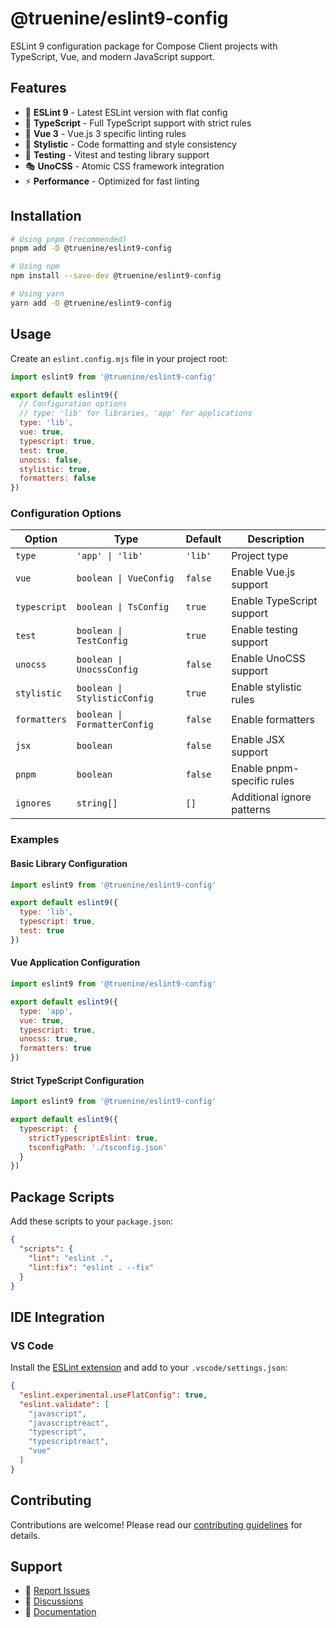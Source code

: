 # @truenine/eslint9-config

ESLint 9 configuration package for Compose Client projects with TypeScript, Vue, and modern JavaScript support.

## Features

- 🚀 **ESLint 9** - Latest ESLint version with flat config
- 🎯 **TypeScript** - Full TypeScript support with strict rules
- 🖖 **Vue 3** - Vue.js 3 specific linting rules
- 🎨 **Stylistic** - Code formatting and style consistency
- 🧪 **Testing** - Vitest and testing library support
- 🎭 **UnoCSS** - Atomic CSS framework integration
- ⚡ **Performance** - Optimized for fast linting

## Installation

```bash
# Using pnpm (recommended)
pnpm add -D @truenine/eslint9-config

# Using npm
npm install --save-dev @truenine/eslint9-config

# Using yarn
yarn add -D @truenine/eslint9-config
```

## Usage

Create an `eslint.config.mjs` file in your project root:

```javascript
import eslint9 from '@truenine/eslint9-config'

export default eslint9({
  // Configuration options
  // type: 'lib' for libraries, 'app' for applications
  type: 'lib',
  vue: true,
  typescript: true,
  test: true,
  unocss: false,
  stylistic: true,
  formatters: false
})
```

### Configuration Options

| Option | Type | Default | Description |
|--------|------|---------|-------------|
| `type` | `'app' \| 'lib'` | `'lib'` | Project type |
| `vue` | `boolean \| VueConfig` | `false` | Enable Vue.js support |
| `typescript` | `boolean \| TsConfig` | `true` | Enable TypeScript support |
| `test` | `boolean \| TestConfig` | `true` | Enable testing support |
| `unocss` | `boolean \| UnocssConfig` | `false` | Enable UnoCSS support |
| `stylistic` | `boolean \| StylisticConfig` | `true` | Enable stylistic rules |
| `formatters` | `boolean \| FormatterConfig` | `false` | Enable formatters |
| `jsx` | `boolean` | `false` | Enable JSX support |
| `pnpm` | `boolean` | `false` | Enable pnpm-specific rules |
| `ignores` | `string[]` | `[]` | Additional ignore patterns |

### Examples

#### Basic Library Configuration

```javascript
import eslint9 from '@truenine/eslint9-config'

export default eslint9({
  type: 'lib',
  typescript: true,
  test: true
})
```

#### Vue Application Configuration

```javascript
import eslint9 from '@truenine/eslint9-config'

export default eslint9({
  type: 'app',
  vue: true,
  typescript: true,
  unocss: true,
  formatters: true
})
```

#### Strict TypeScript Configuration

```javascript
import eslint9 from '@truenine/eslint9-config'

export default eslint9({
  typescript: {
    strictTypescriptEslint: true,
    tsconfigPath: './tsconfig.json'
  }
})
```

## Package Scripts

Add these scripts to your `package.json`:

```json
{
  "scripts": {
    "lint": "eslint .",
    "lint:fix": "eslint . --fix"
  }
}
```

## IDE Integration

### VS Code

Install the [ESLint extension](https://marketplace.visualstudio.com/items?itemName=dbaeumer.vscode-eslint) and add to your `.vscode/settings.json`:

```json
{
  "eslint.experimental.useFlatConfig": true,
  "eslint.validate": [
    "javascript",
    "javascriptreact",
    "typescript",
    "typescriptreact",
    "vue"
  ]
}
```

## Contributing

Contributions are welcome! Please read our [contributing guidelines](../../README.md) for details.

## Support

- 🐛 [Report Issues](https://github.com/TrueNine/compose-client/issues)
- 💬 [Discussions](https://github.com/TrueNine/compose-client/discussions)
- 📖 [Documentation](https://github.com/TrueNine/compose-client#readme)
